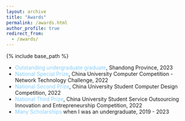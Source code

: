 ```yaml
---
layout: archive
title: "Awards"
permalink: /awards.html
author_profile: true
redirect_from:
  - /awards/
---
```

{% include base_path %}

- <font color="#87CEFA">Outstanding undergraduate graduate</font>, Shandong Province, 2023
- <font color="#87CEFA">National Special Prize</font>, China University Computer Competition - Network Technology Challenge, 2022
- <font color="#87CEFA">National Second Prize</font>, China University Student Computer Design Competition, 2022
- <font color="#87CEFA">National Third Prize</font>, China University Student Service Outsourcing Innovation and Entrepreneurship Competition, 2022
- <font color="#87CEFA">Many Scholarships</font> when I was an undergraduate, 2019 - 2023